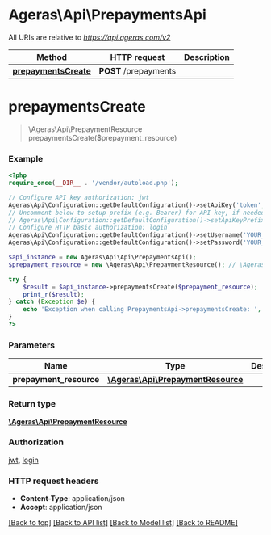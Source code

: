 # Ageras\Api\PrepaymentsApi

All URIs are relative to *https://api.ageras.com/v2*

Method | HTTP request | Description
------------- | ------------- | -------------
[**prepaymentsCreate**](PrepaymentsApi.md#prepaymentsCreate) | **POST** /prepayments | 


# **prepaymentsCreate**
> \Ageras\Api\PrepaymentResource prepaymentsCreate($prepayment_resource)



### Example
```php
<?php
require_once(__DIR__ . '/vendor/autoload.php');

// Configure API key authorization: jwt
Ageras\Api\Configuration::getDefaultConfiguration()->setApiKey('token', 'YOUR_API_KEY');
// Uncomment below to setup prefix (e.g. Bearer) for API key, if needed
// Ageras\Api\Configuration::getDefaultConfiguration()->setApiKeyPrefix('token', 'Bearer');
// Configure HTTP basic authorization: login
Ageras\Api\Configuration::getDefaultConfiguration()->setUsername('YOUR_USERNAME');
Ageras\Api\Configuration::getDefaultConfiguration()->setPassword('YOUR_PASSWORD');

$api_instance = new Ageras\Api\Api\PrepaymentsApi();
$prepayment_resource = new \Ageras\Api\PrepaymentResource(); // \Ageras\Api\PrepaymentResource | 

try {
    $result = $api_instance->prepaymentsCreate($prepayment_resource);
    print_r($result);
} catch (Exception $e) {
    echo 'Exception when calling PrepaymentsApi->prepaymentsCreate: ', $e->getMessage(), PHP_EOL;
}
?>
```

### Parameters

Name | Type | Description  | Notes
------------- | ------------- | ------------- | -------------
 **prepayment_resource** | [**\Ageras\Api\PrepaymentResource**](../Model/\Ageras\Api\PrepaymentResource.md)|  |

### Return type

[**\Ageras\Api\PrepaymentResource**](../Model/PrepaymentResource.md)

### Authorization

[jwt](../../README.md#jwt), [login](../../README.md#login)

### HTTP request headers

 - **Content-Type**: application/json
 - **Accept**: application/json

[[Back to top]](#) [[Back to API list]](../../README.md#documentation-for-api-endpoints) [[Back to Model list]](../../README.md#documentation-for-models) [[Back to README]](../../README.md)

